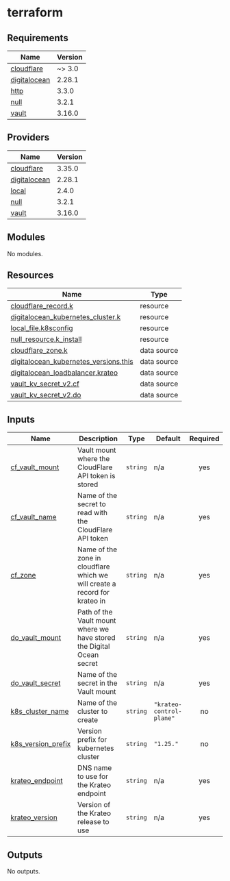 # terraform

<!-- BEGINNING OF PRE-COMMIT-TERRAFORM DOCS HOOK -->
## Requirements

| Name | Version |
|------|---------|
| <a name="requirement_cloudflare"></a> [cloudflare](#requirement\_cloudflare) | ~> 3.0 |
| <a name="requirement_digitalocean"></a> [digitalocean](#requirement\_digitalocean) | 2.28.1 |
| <a name="requirement_http"></a> [http](#requirement\_http) | 3.3.0 |
| <a name="requirement_null"></a> [null](#requirement\_null) | 3.2.1 |
| <a name="requirement_vault"></a> [vault](#requirement\_vault) | 3.16.0 |

## Providers

| Name | Version |
|------|---------|
| <a name="provider_cloudflare"></a> [cloudflare](#provider\_cloudflare) | 3.35.0 |
| <a name="provider_digitalocean"></a> [digitalocean](#provider\_digitalocean) | 2.28.1 |
| <a name="provider_local"></a> [local](#provider\_local) | 2.4.0 |
| <a name="provider_null"></a> [null](#provider\_null) | 3.2.1 |
| <a name="provider_vault"></a> [vault](#provider\_vault) | 3.16.0 |

## Modules

No modules.

## Resources

| Name | Type |
|------|------|
| [cloudflare_record.k](https://registry.terraform.io/providers/cloudflare/cloudflare/latest/docs/resources/record) | resource |
| [digitalocean_kubernetes_cluster.k](https://registry.terraform.io/providers/digitalocean/digitalocean/2.28.1/docs/resources/kubernetes_cluster) | resource |
| [local_file.k8sconfig](https://registry.terraform.io/providers/hashicorp/local/latest/docs/resources/file) | resource |
| [null_resource.k_install](https://registry.terraform.io/providers/hashicorp/null/3.2.1/docs/resources/resource) | resource |
| [cloudflare_zone.k](https://registry.terraform.io/providers/cloudflare/cloudflare/latest/docs/data-sources/zone) | data source |
| [digitalocean_kubernetes_versions.this](https://registry.terraform.io/providers/digitalocean/digitalocean/2.28.1/docs/data-sources/kubernetes_versions) | data source |
| [digitalocean_loadbalancer.krateo](https://registry.terraform.io/providers/digitalocean/digitalocean/2.28.1/docs/data-sources/loadbalancer) | data source |
| [vault_kv_secret_v2.cf](https://registry.terraform.io/providers/hashicorp/vault/3.16.0/docs/data-sources/kv_secret_v2) | data source |
| [vault_kv_secret_v2.do](https://registry.terraform.io/providers/hashicorp/vault/3.16.0/docs/data-sources/kv_secret_v2) | data source |

## Inputs

| Name | Description | Type | Default | Required |
|------|-------------|------|---------|:--------:|
| <a name="input_cf_vault_mount"></a> [cf\_vault\_mount](#input\_cf\_vault\_mount) | Vault mount where the CloudFlare API token is stored | `string` | n/a | yes |
| <a name="input_cf_vault_name"></a> [cf\_vault\_name](#input\_cf\_vault\_name) | Name of the secret to read with the CloudFlare API token | `string` | n/a | yes |
| <a name="input_cf_zone"></a> [cf\_zone](#input\_cf\_zone) | Name of the zone in cloudflare which we will create a record for krateo in | `string` | n/a | yes |
| <a name="input_do_vault_mount"></a> [do\_vault\_mount](#input\_do\_vault\_mount) | Path of the Vault mount where we have stored the Digital Ocean secret | `string` | n/a | yes |
| <a name="input_do_vault_secret"></a> [do\_vault\_secret](#input\_do\_vault\_secret) | Name of the secret in the Vault mount | `string` | n/a | yes |
| <a name="input_k8s_cluster_name"></a> [k8s\_cluster\_name](#input\_k8s\_cluster\_name) | Name of the cluster to create | `string` | `"krateo-control-plane"` | no |
| <a name="input_k8s_version_prefix"></a> [k8s\_version\_prefix](#input\_k8s\_version\_prefix) | Version prefix for kubernetes cluster | `string` | `"1.25."` | no |
| <a name="input_krateo_endpoint"></a> [krateo\_endpoint](#input\_krateo\_endpoint) | DNS name to use for the Krateo endpoint | `string` | n/a | yes |
| <a name="input_krateo_version"></a> [krateo\_version](#input\_krateo\_version) | Version of the Krateo release to use | `string` | n/a | yes |

## Outputs

No outputs.
<!-- END OF PRE-COMMIT-TERRAFORM DOCS HOOK -->
